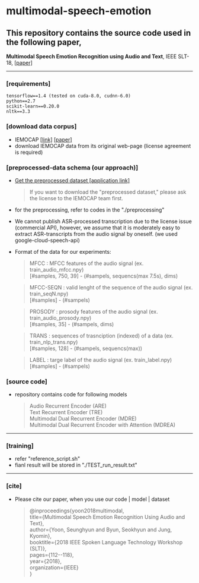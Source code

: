 # multimodal-speech-emotion


## This repository contains the source code used in the following paper,

**Multimodal Speech Emotion Recognition using Audio and Text**, IEEE SLT-18, <a href="https://arxiv.org/abs/1810.04635">[paper]</a>

----------

### [requirements]
	tensorflow==1.4 (tested on cuda-8.0, cudnn-6.0)
	python==2.7
	scikit-learn==0.20.0
	nltk==3.3


### [download data corpus]
- IEMOCAP <a href="https://sail.usc.edu/iemocap/iemocap_release.htm">[link]</a>
<a href="https://link.springer.com/article/10.1007/s10579-008-9076-6">[paper]</a>
- download IEMOCAP data from its original web-page (license agreement is required)


### [preprocessed-data schema (our approach)]
- <a href="https://forms.gle/4qV4BgXDMz4UoYxe8">Get the preprocessed dataset [application link]</a>
	>If you want to download the "preprocessed dataset," please ask the license to the IEMOCAP team first.
- for the preprocessing, refer to codes in the "./preprocessing"
- We cannot publish ASR-processed transcription due to the license issue (commercial API), however, we assume that it is moderately easy to extract ASR-transcripts from the audio signal by oneself. (we used google-cloud-speech-api)

- Format of the data for our experiments:<br>
	> MFCC : MFCC features of the audio signal (ex. train_audio_mfcc.npy) <br>
	[#samples, 750, 39] - (#sampels, sequencs(max 7.5s), dims) <br>

	> MFCC-SEQN : valid lenght of the sequence of the audio signal (ex. train_seqN.npy)<br>
	[#samples] - (#sampels) <br>
	
	> PROSODY : prosody features of the audio signal (ex. train_audio_prosody.npy) <br>
	> [#samples, 35] - (#sampels, dims) <br>
	
	> TRANS : sequences of trasnciption (indexed) of a data (ex. train_nlp_trans.npy) <br>
	[#samples, 128] - (#sampels, sequencs(max)) <br>

	> LABEL : targe label of the audio signal (ex. train_label.npy) <br> 
	[#samples] - (#sampels) <br>
    

### [source code]
- repository contains code for following models
	 > Audio Recurrent Encoder (ARE) <br>
	 > Text Recurrent Encoder (TRE) <br>
	 > Multimodal Dual Recurrent Encoder (MDRE) <br>
	 > Multimodal Dual Recurrent Encoder with Attention (MDREA) <br>

----------

### [training]
- refer "reference_script.sh"
- fianl result will be stored in "./TEST_run_result.txt" <br>


----------


### [cite]
- Please cite our paper, when you use our code | model | dataset
  >   @inproceedings{yoon2018multimodal, <br>
  >   title={Multimodal Speech Emotion Recognition Using Audio and Text}, <br>
  >   author={Yoon, Seunghyun and Byun, Seokhyun and Jung, Kyomin}, <br>
  >  booktitle={2018 IEEE Spoken Language Technology Workshop (SLT)}, <br>
  >   pages={112--118}, <br>
  >   year={2018}, <br>
  >   organization={IEEE} <br>
  > }
